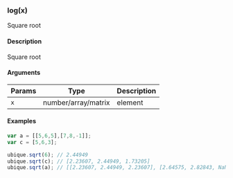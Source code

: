 ### log(x)

Square root


#### Description

Square root  



#### Arguments

|Params|Type|Description
|---------|----|-----------
|`x` | number/array/matrix | element


#### Examples

```js
var a = [[5,6,5],[7,8,-1]];
var c = [5,6,3];

ubique.sqrt(6); // 2.44949
ubique.sqrt(c); // [2.23607, 2.44949, 1.73205]
ubique.sqrt(a); // [[2.23607, 2.44949, 2.23607], [2.64575, 2.82843, NaN]]
```

